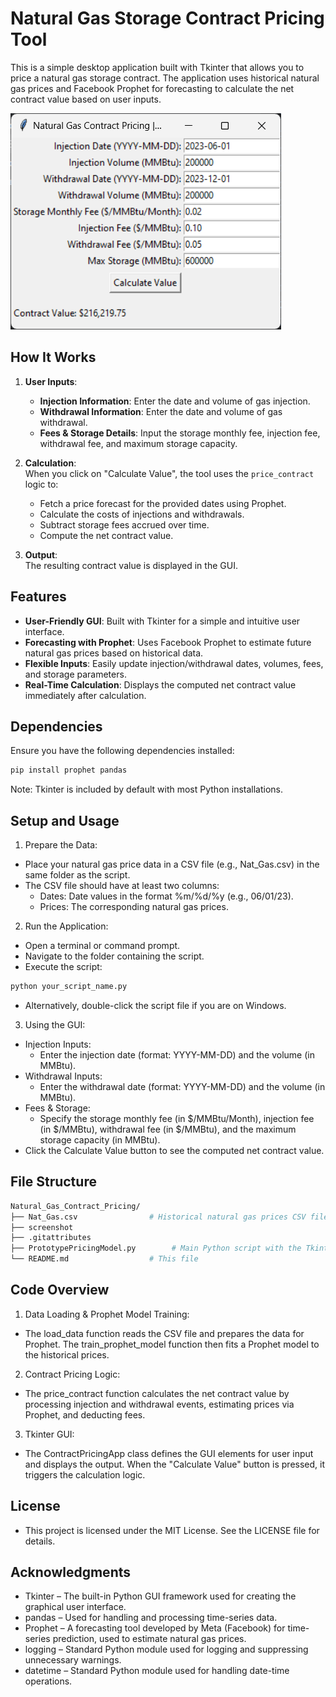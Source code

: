 # Natural Gas Storage Contract Pricing Tool

This is a simple desktop application built with Tkinter that allows you to price a natural gas storage contract. The application uses historical natural gas prices and Facebook Prophet for forecasting to calculate the net contract value based on user inputs.

![Application Screenshot](screenshot.png)

## How It Works

1. **User Inputs**:  
   - **Injection Information**: Enter the date and volume of gas injection.
   - **Withdrawal Information**: Enter the date and volume of gas withdrawal.
   - **Fees & Storage Details**: Input the storage monthly fee, injection fee, withdrawal fee, and maximum storage capacity.
   
2. **Calculation**:  
   When you click on "Calculate Value", the tool uses the `price_contract` logic to:
   - Fetch a price forecast for the provided dates using Prophet.
   - Calculate the costs of injections and withdrawals.
   - Subtract storage fees accrued over time.
   - Compute the net contract value.
   
3. **Output**:  
   The resulting contract value is displayed in the GUI.

## Features

- **User-Friendly GUI**: Built with Tkinter for a simple and intuitive user interface.
- **Forecasting with Prophet**: Uses Facebook Prophet to estimate future natural gas prices based on historical data.
- **Flexible Inputs**: Easily update injection/withdrawal dates, volumes, fees, and storage parameters.
- **Real-Time Calculation**: Displays the computed net contract value immediately after calculation.

## Dependencies

Ensure you have the following dependencies installed:

```bash
pip install prophet pandas
```
Note: Tkinter is included by default with most Python installations.

## Setup and Usage
1. Prepare the Data:
- Place your natural gas price data in a CSV file (e.g., Nat_Gas.csv) in the same folder as the script.
- The CSV file should have at least two columns:
  - Dates: Date values in the format %m/%d/%y (e.g., 06/01/23).
  - Prices: The corresponding natural gas prices.

2. Run the Application:
- Open a terminal or command prompt.
- Navigate to the folder containing the script.
- Execute the script:
```bash
python your_script_name.py
```
- Alternatively, double-click the script file if you are on Windows.

3. Using the GUI:
- Injection Inputs:
  - Enter the injection date (format: YYYY-MM-DD) and the volume (in MMBtu).
- Withdrawal Inputs:
  - Enter the withdrawal date (format: YYYY-MM-DD) and the volume (in MMBtu).
- Fees & Storage:
  - Specify the storage monthly fee (in $/MMBtu/Month), injection fee (in $/MMBtu), withdrawal fee (in $/MMBtu), and the maximum storage capacity (in MMBtu).
- Click the Calculate Value button to see the computed net contract value.

## File Structure
```bash
Natural_Gas_Contract_Pricing/
├── Nat_Gas.csv                # Historical natural gas prices CSV file
├── screenshot
├── .gitattributes
├── PrototypePricingModel.py        # Main Python script with the Tkinter GUI and contract pricing logic
└── README.md                  # This file
```

## Code Overview
1. Data Loading & Prophet Model Training:
- The load_data function reads the CSV file and prepares the data for Prophet. The train_prophet_model function then fits a Prophet model to the historical prices.
2. Contract Pricing Logic:
- The price_contract function calculates the net contract value by processing injection and withdrawal events, estimating prices via Prophet, and deducting fees.
3. Tkinter GUI:
- The ContractPricingApp class defines the GUI elements for user input and displays the output. When the "Calculate Value" button is pressed, it triggers the calculation logic.

## License
- This project is licensed under the MIT License. See the LICENSE file for details.

## Acknowledgments
- Tkinter – The built-in Python GUI framework used for creating the graphical user interface.
- pandas – Used for handling and processing time-series data.
- Prophet – A forecasting tool developed by Meta (Facebook) for time-series prediction, used to estimate natural gas prices.
- logging – Standard Python module used for logging and suppressing unnecessary warnings.
- datetime – Standard Python module used for handling date-time operations.




